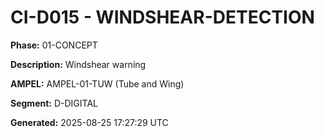 # CI-D015 - WINDSHEAR-DETECTION

**Phase:** 01-CONCEPT

**Description:** Windshear warning

**AMPEL:** AMPEL-01-TUW (Tube and Wing)

**Segment:** D-DIGITAL

**Generated:** 2025-08-25 17:27:29 UTC
